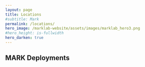 ```yaml
---
layout: page
title: Locations
#subtitle: Mark
permalink: /locations/
hero_image: /marklab-website/assets/images/marklab_hero3.png
#hero_height: is-fullwidth
hero_darken: true
---
```


## MARK Deployments

<div id="map" style="width: 100%; height: 500px;"></div>

<!-- Leaflet CSS -->
<link rel="stylesheet" href="https://unpkg.com/leaflet/dist/leaflet.css" />

<!-- Leaflet JS -->
<script src="https://unpkg.com/leaflet/dist/leaflet.js"></script>

<script>
  document.addEventListener("DOMContentLoaded", function() {
      var map = L.map('map').setView([51.1657, 10.4515], 4); // Centered on Europe

      L.tileLayer('https://{s}.tile.openstreetmap.org/{z}/{x}/{y}.png', {
          attribution: '&copy; <a href="https://www.openstreetmap.org/copyright">OpenStreetMap</a> contributors'
      }).addTo(map);

      // Add markers with tooltips
      var locations = [
          { lat: 52.5200, lon: 13.4050, name: "Berlin, Germany" },
          { lat: 48.8566, lon: 2.3522, name: "Paris, France" },
          { lat: 51.5074, lon: -0.1278, name: "London, UK" }
      ];

      locations.forEach(function(location) {
          L.marker([location.lat, location.lon]).addTo(map)
              .bindTooltip(location.name, { permanent: false, direction: "top" });
      });
  });
</script>